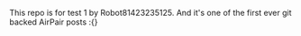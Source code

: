 This repo is for test 1 by Robot81423235125. And it's one of the first ever git backed AirPair posts :{}